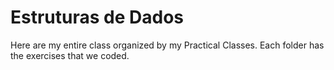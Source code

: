 # Estruturas de Dados
Here are my entire class organized by my Practical Classes. Each folder has the exercises that we coded.
